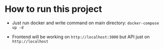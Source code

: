 # How to run this project

- Just run docker and write command on main directory: `docker-compose up -d`

- Frontend will be working on `http://localhost:3000` but API just on `http://localhost`
